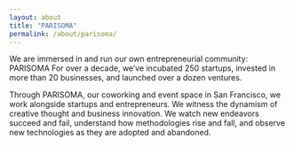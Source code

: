 ```yaml
---
layout: about
title: "PARISOMA"
permalink: /about/parisoma/
---
```


We are immersed in and run our own entrepreneurial community: PARISOMA
For over a decade, we’ve incubated 250 startups, invested in more than 20 businesses, and launched over a dozen ventures. 

Through PARISOMA, our coworking and event space in San Francisco, we work alongside startups and entrepreneurs. We witness the dynamism of creative thought and business innovation. We watch new endeavors succeed and fail, understand how methodologies rise and fall, and observe new technologies as they are adopted and abandoned. 


